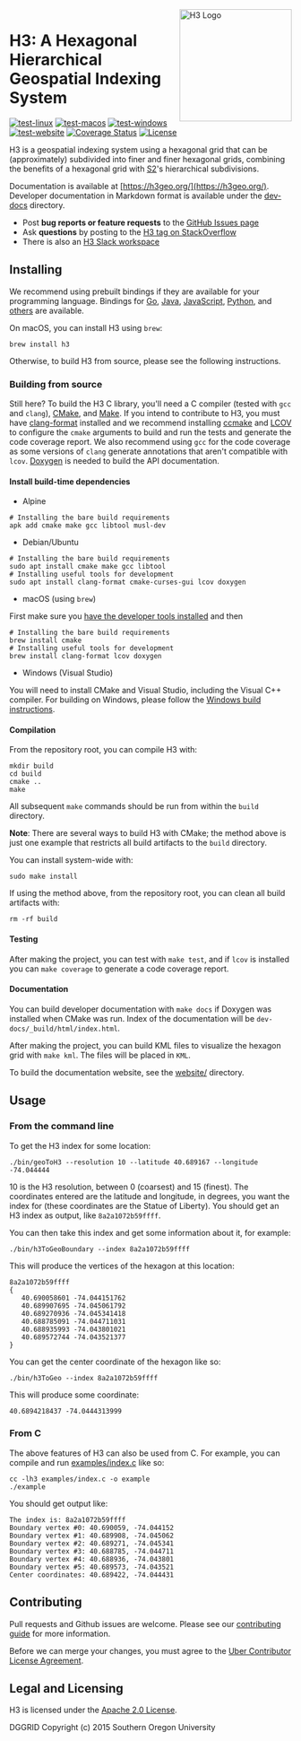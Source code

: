 <img align="right" src="https://uber.github.io/img/h3Logo-color.svg" alt="H3 Logo" width="200">

# H3: A Hexagonal Hierarchical Geospatial Indexing System

[![test-linux](https://github.com/uber/h3/workflows/test-linux/badge.svg)](https://github.com/uber/h3/actions)
[![test-macos](https://github.com/uber/h3/workflows/test-macos/badge.svg)](https://github.com/uber/h3/actions)
[![test-windows](https://github.com/uber/h3/workflows/test-windows/badge.svg)](https://github.com/uber/h3/actions)
[![test-website](https://github.com/uber/h3/workflows/test-website/badge.svg)](https://github.com/uber/h3/actions)
[![Coverage Status](https://coveralls.io/repos/github/uber/h3/badge.svg?branch=master)](https://coveralls.io/github/uber/h3?branch=master)
[![License](https://img.shields.io/badge/License-Apache%202.0-blue.svg)](LICENSE)

H3 is a geospatial indexing system using a hexagonal grid that can be (approximately) subdivided into finer and finer hexagonal grids, combining the benefits of a hexagonal grid with [S2](https://code.google.com/archive/p/s2-geometry-library/)'s hierarchical subdivisions.

Documentation is available at [https://h3geo.org/](https://h3geo.org/). Developer documentation in Markdown format is available under the [dev-docs](./dev-docs/) directory.

 * Post **bug reports or feature requests** to the [GitHub Issues page](https://github.com/uber/h3/issues)
 * Ask **questions** by posting to the [H3 tag on StackOverflow](https://stackoverflow.com/questions/tagged/h3)
 * There is also an [H3 Slack workspace](https://join.slack.com/t/h3-core/shared_invite/zt-g6u5r1hf-W_~uVJmfeiWtMQuBGc1NNg)

## Installing

We recommend using prebuilt bindings if they are available for your programming language. Bindings for [Go](https://github.com/uber/h3-go), [Java](https://github.com/uber/h3-java), [JavaScript](https://github.com/uber/h3-js), [Python](https://github.com/uber/h3-py), and [others](https://h3geo.org/docs/community/bindings) are available.

On macOS, you can install H3 using `brew`:
```
brew install h3
```
Otherwise, to build H3 from source, please see the following instructions.

### Building from source

Still here? To build the H3 C library, you'll need a C compiler (tested with `gcc` and `clang`), [CMake](https://cmake.org/), and [Make](https://www.gnu.org/software/make/). If you intend to contribute to H3, you must have [clang-format](https://clang.llvm.org/docs/ClangFormat.html) installed and we recommend installing [ccmake](https://cmake.org/cmake/help/v3.0/manual/ccmake.1.html) and [LCOV](http://ltp.sourceforge.net/coverage/lcov.php) to configure the `cmake` arguments to build and run the tests and generate the code coverage report. We also recommend using `gcc` for the code coverage as some versions of `clang` generate annotations that aren't compatible with `lcov`. [Doxygen](http://www.stack.nl/~dimitri/doxygen/) is needed to build the API documentation.

#### Install build-time dependencies

* Alpine 
```
# Installing the bare build requirements
apk add cmake make gcc libtool musl-dev
```

* Debian/Ubuntu

```
# Installing the bare build requirements
sudo apt install cmake make gcc libtool
# Installing useful tools for development
sudo apt install clang-format cmake-curses-gui lcov doxygen
```

* macOS (using `brew`)

First make sure you [have the developer tools installed](http://osxdaily.com/2014/02/12/install-command-line-tools-mac-os-x/) and then

```
# Installing the bare build requirements
brew install cmake
# Installing useful tools for development
brew install clang-format lcov doxygen
```

* Windows (Visual Studio)

You will need to install CMake and Visual Studio, including the Visual C++ compiler. For building on Windows, please follow the [Windows build instructions](dev-docs/build_windows.md).

#### Compilation

From the repository root, you can compile H3 with:

```
mkdir build
cd build
cmake ..
make
```

All subsequent `make` commands should be run from within the `build` directory.

**Note**: There are several ways to build H3 with CMake; the method above is just one example that restricts all build artifacts to the `build` directory.

You can install system-wide with:

```
sudo make install
```

If using the method above, from the repository root, you can clean all build artifacts with:

```
rm -rf build
```

#### Testing

After making the project, you can test with `make test`, and if `lcov` is installed you can `make coverage` to generate a code coverage report.

#### Documentation

You can build developer documentation with `make docs` if Doxygen was installed when CMake was run. Index of the documentation will be `dev-docs/_build/html/index.html`.

After making the project, you can build KML files to visualize the hexagon grid with `make kml`. The files will be placed in `KML`.

To build the documentation website, see the [website/](./website/) directory.

## Usage

### From the command line

To get the H3 index for some location:

```
./bin/geoToH3 --resolution 10 --latitude 40.689167 --longitude -74.044444
```

10 is the H3 resolution, between 0 (coarsest) and 15 (finest). The coordinates entered are the latitude and longitude, in degrees, you want the index for (these coordinates are the Statue of Liberty).  You should get an H3 index as output, like `8a2a1072b59ffff`.

You can then take this index and get some information about it, for example:

```
./bin/h3ToGeoBoundary --index 8a2a1072b59ffff
```

This will produce the vertices of the hexagon at this location:

```
8a2a1072b59ffff
{
   40.690058601 -74.044151762
   40.689907695 -74.045061792
   40.689270936 -74.045341418
   40.688785091 -74.044711031
   40.688935993 -74.043801021
   40.689572744 -74.043521377
}
```

You can get the center coordinate of the hexagon like so:

```
./bin/h3ToGeo --index 8a2a1072b59ffff
```

This will produce some coordinate:

```
40.6894218437 -74.0444313999
```

### From C

The above features of H3 can also be used from C. For example, you can compile and run [examples/index.c](./examples/index.c) like so:

```
cc -lh3 examples/index.c -o example
./example
```

You should get output like:

```
The index is: 8a2a1072b59ffff
Boundary vertex #0: 40.690059, -74.044152
Boundary vertex #1: 40.689908, -74.045062
Boundary vertex #2: 40.689271, -74.045341
Boundary vertex #3: 40.688785, -74.044711
Boundary vertex #4: 40.688936, -74.043801
Boundary vertex #5: 40.689573, -74.043521
Center coordinates: 40.689422, -74.044431
```

## Contributing

Pull requests and Github issues are welcome. Please see our [contributing guide](./CONTRIBUTING.md) for more information.

Before we can merge your changes, you must agree to the [Uber Contributor License Agreement](https://cla-assistant.io/uber/h3).

## Legal and Licensing

H3 is licensed under the [Apache 2.0 License](./LICENSE).

DGGRID
Copyright (c) 2015 Southern Oregon University
